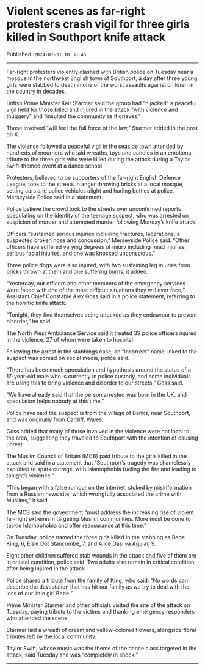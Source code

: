 # Violent scenes as far-right protesters crash vigil for three girls killed in Southport knife attack

Published :`2024-07-31 10:36:46`

---

Far-right protesters violently clashed with British police on Tuesday near a mosque in the northwest English town of Southport, a day after three young girls were stabbed to death in one of the worst assaults against children in the country in decades.

British Prime Minister Keir Starmer said the group had “hijacked” a peaceful vigil held for those killed and injured in the attack “with violence and thuggery” and “insulted the community as it grieves.”

Those involved “will feel the full force of the law,” Starmer added in the post on X.

The violence followed a peaceful vigil in the seaside town attended by hundreds of mourners who laid wreaths, toys and candles in an emotional tribute to the three girls who were killed during the attack during a Taylor Swift-themed event at a dance school.

Protesters, believed to be supporters of the far-right English Defence League, took to the streets in anger throwing bricks at a local mosque, setting cars and police vehicles alight and hurling bottles at police, Merseyside Police said in a statement.

Police believe the crowd took to the streets over unconfirmed reports speculating on the identity of the teenage suspect, who was arrested on suspicion of murder and attempted murder following Monday’s knife attack.

Officers “sustained serious injuries including fractures, lacerations, a suspected broken nose and concussion,” Merseyside Police said. “Other officers have suffered varying degrees of injury including head injuries, serious facial injuries, and one was knocked unconscious.”

Three police dogs were also injured, with two sustaining leg injuries from bricks thrown at them and one suffering burns, it added.

“Yesterday, our officers and other members of the emergency services were faced with one of the most difficult situations they will ever face,” Assistant Chief Constable Alex Goss said in a police statement, referring to the horrific knife attack.

“Tonight, they find themselves being attacked as they endeavour to prevent disorder,” he said.

The North West Ambulance Service said it treated 39 police officers injured in the violence, 27 of whom were taken to hospital.

Following the arrest in the stabbings case, an “incorrect” name linked to the suspect was spread on social media, police said.

“There has been much speculation and hypothesis around the status of a 17-year-old male who is currently in police custody, and some individuals are using this to bring violence and disorder to our streets,” Goss said.

“We have already said that the person arrested was born in the UK, and speculation helps nobody at this time.”

Police have said the suspect is from the village of Banks, near Southport, and was originally from Cardiff, Wales.

Goss added that many of those involved in the violence were not local to the area, suggesting they traveled to Southport with the intention of causing unrest.

The Muslim Council of Britain (MCB) paid tribute to the girls killed in the attack and said in a statement that “Southport’s tragedy was shamelessly exploited to spark outrage, with Islamophobia fueling the fire and leading to tonight’s violence.”

“This began with a false rumour on the internet, stoked by misinformation from a Russian news site, which wrongfully associated the crime with Muslims,” it said.

The MCB said the government “must address the increasing rise of violent far-right extremism targeting Muslim communities. More must be done to tackle Islamophobia and offer reassurance at this time.”

On Tuesday, police named the three girls killed in the stabbing as Bebe King, 6, Elsie Dot Stancombe, 7, and Alice Dasilva Aguiar, 9.

Eight other children suffered stab wounds in the attack and five of them are in critical condition, police said. Two adults also remain in critical condition after being injured in the attack.

Police shared a tribute from the family of King, who said: “No words can describe the devastation that has hit our family as we try to deal with the loss of our little girl Bebe.”

Prime Minister Starmer and other officials visited the site of the attack on Tuesday, paying tribute to the victims and thanking emergency responders who attended the scene.

Starmer laid a wreath of cream and yellow-colored flowers, alongside floral tributes left by the local community.

Taylor Swift, whose music was the theme of the dance class targeted in the attack, said Tuesday she was “completely in shock.”

---

